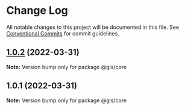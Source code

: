 # Change Log

All notable changes to this project will be documented in this file.
See [Conventional Commits](https://conventionalcommits.org) for commit guidelines.

## [1.0.2](https://github.com/webmapLee/gis-libs/compare/@gis/core@1.0.1...@gis/core@1.0.2) (2022-03-31)

**Note:** Version bump only for package @gis/core





## 1.0.1 (2022-03-31)

**Note:** Version bump only for package @gis/core
